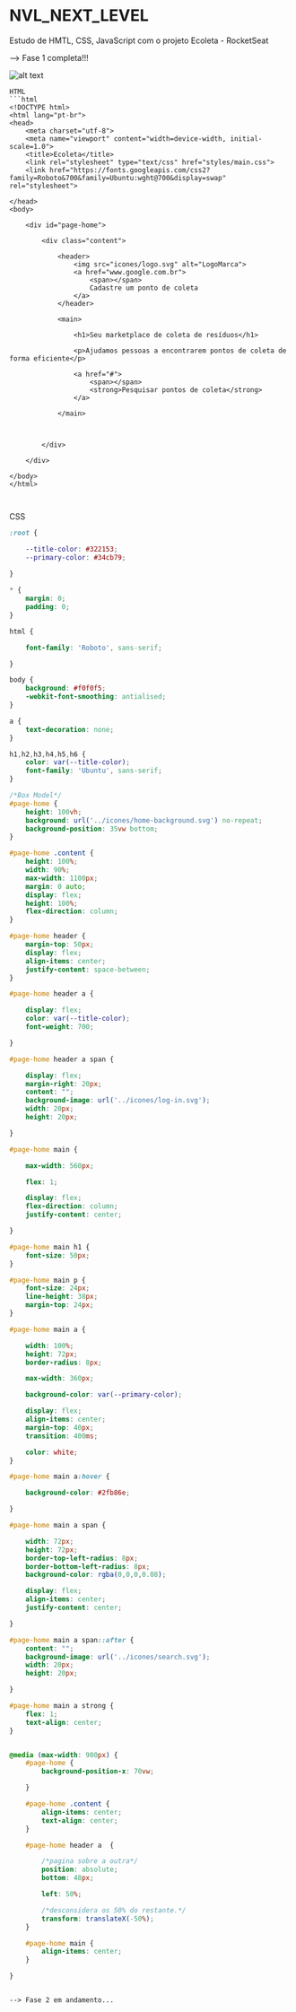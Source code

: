 # NVL_NEXT_LEVEL
Estudo de HMTL, CSS, JavaScript com o projeto Ecoleta - RocketSeat

--> Fase 1 completa!!! 

![alt text](https://raw.githubusercontent.com/phbelucci/NVL_NEXT_LEVEL/master/v1/fase_1.jpg)

```
HTML
```html
<!DOCTYPE html>
<html lang="pt-br">
<head>
	<meta charset="utf-8">
	<meta name="viewport" content="width=device-width, initial-scale=1.0">
	<title>Ecoleta</title>
	<link rel="stylesheet" type="text/css" href="styles/main.css">
	<link href="https://fonts.googleapis.com/css2?family=Roboto&700&family=Ubuntu:wght@700&display=swap" rel="stylesheet">

</head>
<body>

	<div id="page-home">
		
		<div class="content">	

			<header>
				<img src="icones/logo.svg" alt="LogoMarca">
				<a href="www.google.com.br">
					<span></span>
					Cadastre um ponto de coleta
				</a>
			</header>

			<main>
				
				<h1>Seu marketplace de coleta de resíduos</h1>

				<p>Ajudamos pessoas a encontrarem pontos de coleta de forma eficiente</p>

				<a href="#">
					<span></span>
					<strong>Pesquisar pontos de coleta</strong>
				</a>

			</main>
			
			

		</div>

	</div>

</body>
</html>
```
```


```
CSS
```css
:root {

	--title-color: #322153;
	--primary-color: #34cb79;
	
}

* {
	margin: 0;
	padding: 0;
}

html {

	font-family: 'Roboto', sans-serif;

}

body {
	background: #f0f0f5;
	-webkit-font-smoothing: antialised;
}

a {
	text-decoration: none;
}

h1,h2,h3,h4,h5,h6 {
	color: var(--title-color);
	font-family: 'Ubuntu', sans-serif;
}

/*Box Model*/
#page-home {
	height: 100vh;
	background: url('../icones/home-background.svg') no-repeat;
	background-position: 35vw bottom;
}

#page-home .content {
	height: 100%;
	width: 90%;
	max-width: 1100px;
	margin: 0 auto; 
	display: flex;
	height: 100%;
	flex-direction: column;                                                                                                                                                                                                                                                                                                                                                                                                                                                                                                                                                                                                                                                                                                                                                                                                                                                                                                                                                                                                                                                                                                                                                                                                                                                                                                                                                                                                                                                                                                                                                                                                                                                                                                                                                                                                                                                                                                                                                                                                                                                                                                                                                                                                                    
}

#page-home header {
	margin-top: 50px;
	display: flex;
	align-items: center;
	justify-content: space-between;
}

#page-home header a {

	display: flex;
	color: var(--title-color);
	font-weight: 700;

}

#page-home header a span {

	display: flex;
	margin-right: 20px;
	content: "";
	background-image: url('../icones/log-in.svg');
	width: 20px;
	height: 20px;

}

#page-home main {

	max-width: 560px;

	flex: 1;

	display: flex;
	flex-direction: column;
	justify-content: center;

}

#page-home main h1 {
	font-size: 50px;
}

#page-home main p {
	font-size: 24px;
	line-height: 38px;
	margin-top: 24px;
}

#page-home main a {

	width: 100%;
	height: 72px;
	border-radius: 8px;

	max-width: 360px;

	background-color: var(--primary-color);

	display: flex;
	align-items: center;
	margin-top: 40px;
	transition: 400ms;

	color: white;
}

#page-home main a:hover {

	background-color: #2fb86e;

}

#page-home main a span {

	width: 72px;
	height: 72px;
	border-top-left-radius: 8px;
	border-bottom-left-radius: 8px;
	background-color: rgba(0,0,0,0.08);

	display: flex;
	align-items: center;
	justify-content: center;

}

#page-home main a span::after {
	content: "";
	background-image: url('../icones/search.svg');
	width: 20px;
	height: 20px;

}

#page-home main a strong {
	flex: 1;
	text-align: center;
}


@media (max-width: 900px) {
	#page-home {
		background-position-x: 70vw;

	}

	#page-home .content {
		align-items: center;
		text-align: center;
	}

	#page-home header a  {

		/*pagina sobre a outra*/
		position: absolute;
		bottom: 48px;

		left: 50%;

		/*desconsidera os 50% do restante.*/
		transform: translateX(-50%);
	}

	#page-home main {
		align-items: center;
	}

}
```
```

--> Fase 2 em andamento... 
